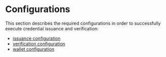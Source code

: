 # Configurations

This section describes the required configurations in order to successfully execute credential issuance and verification:
- [issuance configuration](issuance/readme.md)
- [verification configuration](verification/readme.md)
- [wallet configuration](wallet/readme.md)